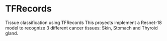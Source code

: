 # TFRecords
Tissue  classification using TFRecords
This proyects implement a Resnet-18 model to recognize 3 different cancer tissues: Skin, Stomach and Thyroid gland.
